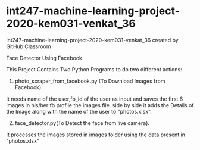 # int247-machine-learning-project-2020-kem031-venkat_36
int247-machine-learning-project-2020-kem031-venkat_36 created by GitHub Classroom

Face Detector Using Facebook

This Project Contains Two Python Programs to do two different actions:

1) photo_scraper_from_facebook.py (To Download Images from Facebook).

It needs name of the user,fb_id of the user as input and saves the first 6 images in his/her fb profile the images file.
side by side it adds the Details of the Image along with the name of the user to "photos.xlsx".

2) face_detector.py(To Detect the face from live camera).

It processes the images stored in images folder using the data present in "photos.xlsx" 
